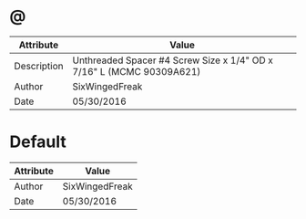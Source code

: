 # @
| Attribute | Value |
| ---  | ---     |
| Description | Unthreaded Spacer #4 Screw Size x 1/4&quot; OD x  7/16&quot; L (MCMC 90309A621) |
| Author | SixWingedFreak |
| Date | 05/30/2016 |
# Default
| Attribute | Value |
| ---  | ---     |
| Author | SixWingedFreak |
| Date | 05/30/2016 |

